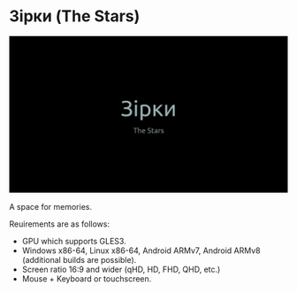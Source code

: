 # Зірки (The Stars)
![Splash][Splash]

A space for memories.

[Splash]: Assets_new/UI_images/PNG/Icon_splash/Splash.png "Splash"

Reuirements are as follows:

- GPU which supports GLES3.
- Windows x86-64, Linux x86-64, Android ARMv7, Android ARMv8 (additional builds are possible).
- Screen ratio 16:9 and wider (qHD, HD, FHD, QHD, etc.)
- Mouse + Keyboard or touchscreen.



